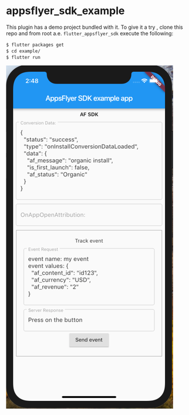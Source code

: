 # appsflyer_sdk_example

This plugin has a demo project bundled with it. To give it a try , clone this repo and from root a.e. `flutter_appsflyer_sdk` execute the following:

```bash
$ flutter packages get
$ cd example/
$ flutter run

```

![demo printscreen](assets/demo_example.png?raw=true)
